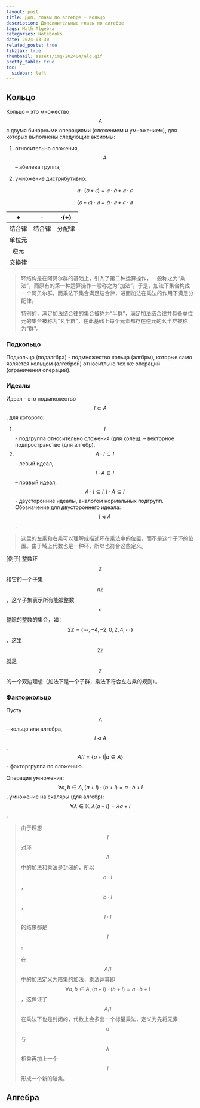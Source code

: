 ```yaml
---
layout: post
title: Доп. главы по алгебре - Кольцо
description: Дополнительные главы по алгебре
tags: Math Algebra
categories: Notebooks
date: 2024-03-30
related_posts: true
tikzjax: true
thumbnail: assets/img/202404/alg.gif
pretty_table: true
toc:
  sidebar: left
---
```



## Кольцо

Кольцо – это множество $$A$$ с двумя бинарными операциями (сложением и умножением), для которых выполнены следующие аксиомы:

1. относительно сложения, $$A$$ – абелева группа,

2. умножение дистрибутивно: 

   $$𝑎 \cdot (𝑏 + 𝑐) = 𝑎 \cdot 𝑏 + 𝑎 \cdot 𝑐$$

   $$(𝑏 + 𝑐) \cdot 𝑎 = 𝑏 \cdot 𝑎 + 𝑐 \cdot 𝑎$$


|   +          |   ·            |   ·(+)    |
| :----: | :----: | :----: |
| 结合律 | 结合律 | 分配律 |
| 单位元 |        |        |
|  逆元  |        |        |
| 交换律 |        |        |


> 环结构是在阿贝尔群的基础上，引入了第二种运算操作，一般称之为“乘法”，而原有的第一种运算操作一般称之为“加法”。于是，加法下集合构成一个阿贝尔群，而乘法下集合满足结合律，进而加法在乘法的作用下满足分配律。
>
> 特别的，满足加法结合律的集合被称为“半群”，满足加法结合律并具备单位元的集合被称为“幺半群”，在此基础上每个元素都存在逆元的幺半群被称为“群”。



### Подкольцо

Подкольцо (подалгбра) - подмножество кольца (алгбры), которые само является кольцом (алгеброй) относитльно тех же операций (ограничения операций). 

### Идеалы

Идеал - это подмножество $$I \subset A$$, для которого:

1. $$I$$ - подгруппа относительно сложения (для колец), – векторное подпространство (для алгебр).
2. $$A\cdot I\subseteq I$$ – левый идеал, $$I\cdot A\subseteq I$$ – правый идеал, $$A\cdot I\subseteq I, I\cdot A\subseteq I$$ - двусторонние идеалы, аналогом нормальных подгрупп. Обозначение для двустороннего идеала: $$I \lhd A$$.

> 这里的左乘和右乘可以理解成描述环在乘法中的位置，而不是这个子环的位置。由于域上代数也是一种环，所以也符合这些定义。

[例子] 整数环$$\mathbb{Z}$$和它的一个子集$$n\mathbb{Z}$$，这个子集表示所有能被整数$$n$$整除的整数的集合，如：$$2\mathbb{Z}=\{\cdots,-4,-2,0,2,4,\cdots\}$$，这里$$2\mathbb{Z}$$就是$$\mathbb{Z}$$的一个双边理想（加法下是一个子群，乘法下符合左右乘的规则）。

### Факторкольцо

Пусть $$A$$ – кольцо или алгебра, $$I \lhd A$$, $$A/I=\{a+I|a\in A\}$$ - факторгруппа по сложению.

Операция умножения: $$\forall a,b\in A, (a+I)\cdot (b+I)=a\cdot b +I$$, умножение на скаляры (для алгебр): $$\forall \lambda \in \mathbb{K}, \lambda (a+I)=\lambda a+I$$.

> 由于理想$$I$$对环$$A$$中的加法和乘法是封闭的，所以$$a\cdot I$$，$$b\cdot I$$，$$I\cdot I$$的结果都是$$I$$。
>
> 在$$A/I$$中的加法定义为陪集的加法，乘法运算即$$\forall a,b\in A, (a+I)\cdot (b+I)=a\cdot b +I$$，这保证了$$A/I$$在乘法下也是封闭的，代数上会多出一个标量乘法，定义为先将元素$$a$$与$$\lambda$$相乘再加上一个$$I$$形成一个新的陪集。

## Алгебра

